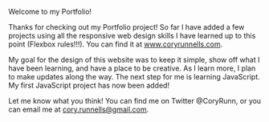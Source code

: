 Welcome to my Portfolio!

Thanks for checking out my Portfolio project! So far I have added a few projects using all the responsive web design skills I have learned up to this point (Flexbox rules!!!). You can find it at www.coryrunnells.com.

My goal for the design of this website was to keep it simple, show off what I have been learning, and have a place to be creative. As I learn more, I plan to make updates along the way. The next step for me is learning JavaScript. My first JavaScript project has now been added!

Let me know what you think! You can find me on Twitter @CoryRunn, or you can email me at cory.runnells@gmail.com.

